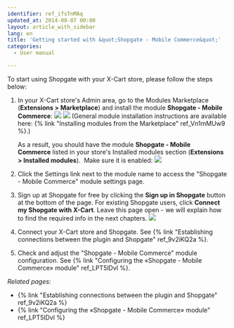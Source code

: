 ```yaml
---
identifier: ref_ifsTnMAq
updated_at: 2014-08-07 00:00
layout: article_with_sidebar
lang: en
title: 'Getting started with &quot;Shopgate - Mobile Commerce&quot;'
categories:
  - User manual

---
```



To start using Shopgate with your X-Cart store, please follow the steps below:

1.  In your X-Cart store's Admin area, go to the Modules Marketplace (**Extensions > Marketplace**) and install the module **Shopgate - Mobile Commerce**:
    ![]({{site.baseurl}}/attachments/7505733/7602826.png)
    ![]({{site.baseurl}}/attachments/7505733/7602827.png)
    (General module installation instructions are available here: {% link "Installing modules from the Marketplace" ref_Vn1mMUw9 %}.)

    As a result, you should have the module **Shopgate - Mobile Commerce** listed in your store's Installed modules section (**Extensions > Installed modules**). 
    Make sure it is enabled:
    ![]({{site.baseurl}}/attachments/7505733/7602828.png)

2.  Click the Settings link next to the module name to access the "Shopgate - Mobile Commerce" module settings page.
3.  Sign up at Shopgate for free by clicking the **Sign up in Shopgate** button at the bottom of the page. For existing Shopgate users, click **Connect my Shopgate with X-Cart**. Leave this page open - we will explain how to find the required info in the next chapters.
    ![]({{site.baseurl}}/attachments/7505733/7602829.png)

4.  Connect your X-Cart store and Shopgate. See {% link "Establishing connections between the plugin and Shopgate" ref_9v2iKQ2a %}.
5.  Check and adjust the "Shopgate - Mobile Commerce" module configuration. See {% link "Configuring the «Shopgate - Mobile Commerce» module" ref_LPT5lDvl %}.

_Related pages:_

*   {% link "Establishing connections between the plugin and Shopgate" ref_9v2iKQ2a %}
*   {% link "Configuring the «Shopgate - Mobile Commerce» module" ref_LPT5lDvl %}
